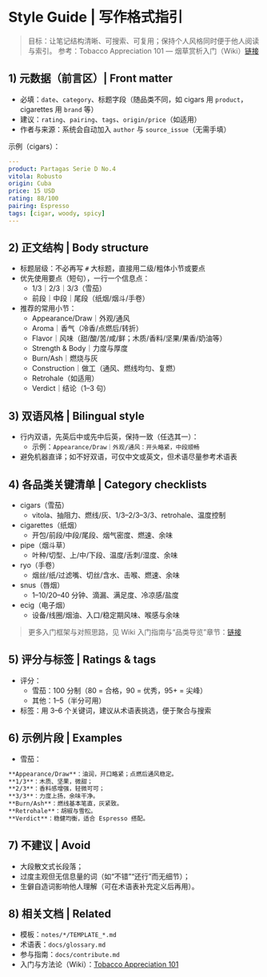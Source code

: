 # Style Guide | 写作格式指引

> 目标：让笔记结构清晰、可搜索、可复用；保持个人风格同时便于他人阅读与索引。
> 参考：Tobacco Appreciation 101 — 烟草赏析入门（Wiki）[链接](https://github.com/xianyu564/tobacco-notes/wiki/Tobacco-Appreciation-101-%E2%80%94-%E7%83%9F%E8%8D%89%E8%B5%8F%E6%9E%90%E5%85%A5%E9%97%A8#%E7%83%9F%E8%8D%89%E5%93%81%E7%B1%BB%E5%AF%BC%E8%A7%88)

## 1) 元数据（前言区）| Front matter
- 必填：`date`、`category`、标题字段（随品类不同，如 cigars 用 `product`，cigarettes 用 `brand` 等）
- 建议：`rating`、`pairing`、`tags`、`origin/price`（如适用）
- 作者与来源：系统会自动加入 `author` 与 `source_issue`（无需手填）

示例（cigars）：
```yaml
---
product: Partagas Serie D No.4
vitola: Robusto
origin: Cuba
price: 15 USD
rating: 88/100
pairing: Espresso
tags: [cigar, woody, spicy]
---
```

## 2) 正文结构 | Body structure
- 标题层级：不必再写 `#` 大标题，直接用二级/粗体小节或要点
- 优先使用要点（短句），一行一个信息点：
  - 1/3｜2/3｜3/3（雪茄）
  - 前段｜中段｜尾段（纸烟/烟斗/手卷）
- 推荐的常用小节：
  - Appearance/Draw｜外观/通风
  - Aroma｜香气（冷香/点燃后/转折）
  - Flavor｜风味（甜/酸/苦/咸/鲜；木质/香料/坚果/果香/奶油等）
  - Strength & Body｜力度与厚度
  - Burn/Ash｜燃烧与灰
  - Construction｜做工（通风、燃线均匀、复燃）
  - Retrohale（如适用）
  - Verdict｜结论（1–3 句）

## 3) 双语风格 | Bilingual style
- 行内双语，先英后中或先中后英，保持一致（任选其一）：
  - 示例：`Appearance/Draw｜外观/通风：开头略紧，中段顺畅`
- 避免机器直译；如不好双语，可仅中文或英文，但术语尽量参考术语表

## 4) 各品类关键清单 | Category checklists
- cigars（雪茄）
  - vitola、抽阻力、燃线/灰、1/3–2/3–3/3、retrohale、温度控制
- cigarettes（纸烟）
  - 开包/前段/中段/尾段、烟气密度、燃速、余味
- pipe（烟斗草）
  - 叶种/切型、上/中/下段、温度/舌刺/湿度、余味
- ryo（手卷）
  - 烟丝/纸/过滤嘴、切丝/含水、击喉、燃速、余味
- snus（唇烟）
  - 1–10/20–40 分钟、滴漏、满足度、冷凉感/盐度
- ecig（电子烟）
  - 设备/线圈/烟油、入口/稳定期风味、喉感与余味

> 更多入门框架与对照思路，见 Wiki 入门指南与“品类导览”章节：[链接](https://github.com/xianyu564/tobacco-notes/wiki/Tobacco-Appreciation-101-%E2%80%94-%E7%83%9F%E8%8D%89%E8%B5%8F%E6%9E%90%E5%85%A5%E9%97%A8#%E7%83%9F%E8%8D%89%E5%93%81%E7%B1%BB%E5%AF%BC%E8%A7%88)

## 5) 评分与标签 | Ratings & tags
- 评分：
  - 雪茄：100 分制（80 = 合格，90 = 优秀，95+ = 尖峰）
  - 其他：1–5（半分可用）
- 标签：用 3–6 个关键词，建议从术语表挑选，便于聚合与搜索

## 6) 示例片段 | Examples
- 雪茄：
```md
**Appearance/Draw**：油润，开口略紧；点燃后通风稳定。
**1/3**：木质、坚果，微甜；
**2/3**：香料感增强，轻微可可；
**3/3**：力度上扬，余味干净。
**Burn/Ash**：燃线基本笔直，灰紧致。
**Retrohale**：胡椒与雪松。
**Verdict**：稳健均衡，适合 Espresso 搭配。
```

## 7) 不建议 | Avoid
- 大段散文式长段落；
- 过度主观但无信息量的词（如“不错”“还行”而无细节）；
- 生僻自造词影响他人理解（可在术语表补充定义后再用）。

## 8) 相关文档 | Related
- 模板：`notes/*/TEMPLATE_*.md`
- 术语表：`docs/glossary.md`
- 参与指南：`docs/contribute.md`
- 入门与方法论（Wiki）：[Tobacco Appreciation 101](https://github.com/xianyu564/tobacco-notes/wiki/Tobacco-Appreciation-101-%E2%80%94-%E7%83%9F%E8%8D%89%E8%B5%8F%E6%9E%90%E5%85%A5%E9%97%A8#%E7%83%9F%E8%8D%89%E5%93%81%E7%B1%BB%E5%AF%BC%E8%A7%88)
